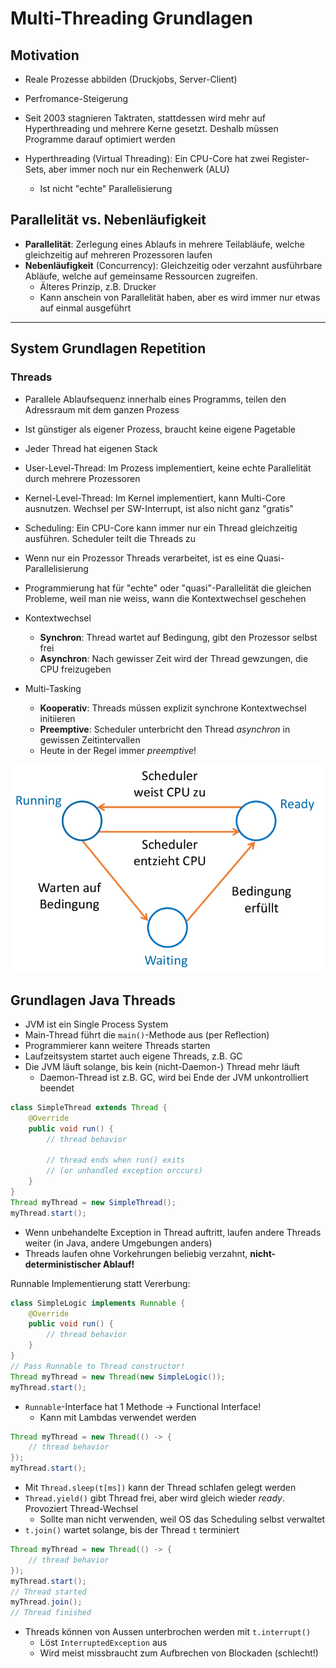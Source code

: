 # Multi-Threading Grundlagen

## Motivation
- Reale Prozesse abbilden (Druckjobs, Server-Client)
- Perfromance-Steigerung
- Seit 2003 stagnieren Taktraten, stattdessen wird mehr auf Hyperthreading und mehrere Kerne gesetzt. Deshalb müssen Programme darauf optimiert werden

- Hyperthreading (Virtual Threading): Ein CPU-Core hat zwei Register-Sets, aber immer noch nur ein Rechenwerk (ALU)
    - Ist nicht "echte" Parallelisierung

## Parallelität vs. Nebenläufigkeit
- **Parallelität**:  Zerlegung eines Ablaufs in mehrere Teilabläufe, welche gleichzeitig auf mehreren Prozessoren laufen
- **Nebenläufigkeit** (Concurrency): Gleichzeitig oder verzahnt ausführbare Abläufe, welche auf gemeinsame Ressourcen zugreifen.
    - Älteres Prinzip, z.B. Drucker
    - Kann anschein von Parallelität haben, aber es wird immer nur etwas auf einmal ausgeführt

---
## System Grundlagen Repetition
### Threads
- Parallele Ablaufsequenz innerhalb eines Programms, teilen den Adressraum mit dem ganzen Prozess
- Ist günstiger als eigener Prozess, braucht keine eigene Pagetable
- Jeder Thread hat eigenen Stack
- User-Level-Thread: Im Prozess implementiert, keine echte Parallelität durch mehrere Prozessoren
- Kernel-Level-Thread: Im Kernel implementiert, kann Multi-Core ausnutzen. Wechsel per SW-Interrupt, ist also nicht ganz "gratis"
- Scheduling: Ein CPU-Core kann immer nur ein Thread gleichzeitig ausführen. Scheduler teilt die Threads zu
- Wenn nur ein Prozessor Threads verarbeitet, ist es eine Quasi-Parallelisierung
- Programmierung hat für "echte" oder "quasi"-Parallelität die gleichen Probleme, weil man nie weiss, wann die Kontextwechsel geschehen

- Kontextwechsel
    - **Synchron**: Thread wartet auf Bedingung, gibt den Prozessor selbst frei
    - **Asynchron**: Nach gewisser Zeit wird der Thread gewzungen, die CPU freizugeben
- Multi-Tasking
    - **Kooperativ**: Threads müssen explizit synchrone Kontextwechsel initiieren
    - **Preemptive**: Scheduler unterbricht den Thread *asynchron* in gewissen Zeitintervallen
    - Heute in der Regel immer *preemptive*!

![](img/thread_states.png)
    
## Grundlagen Java Threads
- JVM ist ein Single Process System
- Main-Thread führt die `main()`-Methode aus (per Reflection)
- Programmierer kann weitere Threads starten
- Laufzeitsystem startet auch eigene Threads, z.B. GC
- Die JVM läuft solange, bis kein (nicht-Daemon-) Thread mehr läuft
    - Daemon-Thread ist z.B. GC, wird bei Ende der JVM unkontrolliert beendet

```java
class SimpleThread extends Thread {
    @Override
    public void run() {
        // thread behavior

        // thread ends when run() exits 
        // (or unhandled exception orccurs)
    }
}
Thread myThread = new SimpleThread();
myThread.start();
```

- Wenn unbehandelte Exception in Thread auftritt, laufen andere Threads weiter (in Java, andere Umgebungen anders)
- Threads laufen ohne Vorkehrungen beliebig verzahnt, **nicht-deterministischer Ablauf!**

Runnable Implementierung statt Vererbung:
```java
class SimpleLogic implements Runnable {
    @Override
    public void run() {
        // thread behavior
    }
}
// Pass Runnable to Thread constructor!
Thread myThread = new Thread(new SimpleLogic());
myThread.start();
```
- `Runnable`-Interface hat 1 Methode -> Functional Interface!
    - Kann mit Lambdas verwendet werden
```java
Thread myThread = new Thread(() -> {
    // thread behavior
});
myThread.start();
```
- Mit `Thread.sleep(t[ms])` kann der Thread schlafen gelegt werden
- `Thread.yield()` gibt Thread frei, aber wird gleich wieder *ready*. Provoziert Thread-Wechsel
    - Sollte man nicht verwenden, weil OS das Scheduling selbst verwaltet
- `t.join()` wartet solange, bis der Thread `t` terminiert

```java
Thread myThread = new Thread(() -> {
    // thread behavior
});
myThread.start();
// Thread started
myThread.join();
// Thread finished
```
- Threads können von Aussen unterbrochen werden mit `t.interrupt()`
    - Löst `InterruptedException` aus
    - Wird meist missbraucht zum Aufbrechen von Blockaden (schlecht!)
